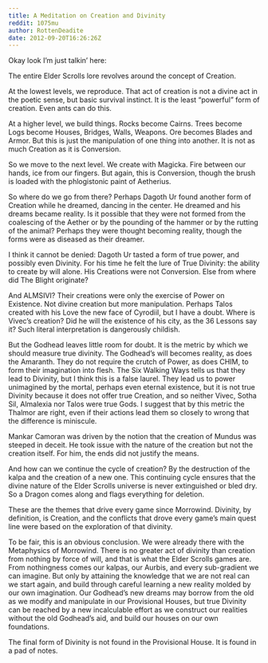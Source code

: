 ```yaml
---
title: A Meditation on Creation and Divinity
reddit: 1075mu
author: RottenDeadite
date: 2012-09-20T16:26:26Z
---
```


Okay look I’m just talkin’ here:

The entire Elder Scrolls lore revolves around the concept of Creation.

At the lowest levels, we reproduce. That act of creation is not a divine act in
the poetic sense, but basic survival instinct. It is the least “powerful” form
of creation. Even ants can do this.

At a higher level, we build things. Rocks become Cairns. Trees become Logs
become Houses, Bridges, Walls, Weapons. Ore becomes Blades and Armor. But this
is just the manipulation of one thing into another. It is not as much Creation
as it is Conversion.

So we move to the next level. We create with Magicka. Fire between our hands,
ice from our fingers. But again, this is Conversion, though the brush is loaded
with the phlogistonic paint of Aetherius.

So where do we go from there? Perhaps Dagoth Ur found another form of Creation
while he dreamed, dancing in the center. He dreamed and his dreams became
reality. Is it possible that they were not formed from the coalescing of the
Aether or by the pounding of the hammer or by the rutting of the animal? Perhaps
they were thought becoming reality, though the forms were as diseased as their
dreamer.

I think it cannot be denied: Dagoth Ur tasted a form of true power, and possibly
even Divinity. For his time he felt the lure of True Divinity: the ability to
create by will alone. His Creations were not Conversion. Else from where did The
Blight originate?

And ALMSIVI? Their creations were only the exercise of Power on Existence. Not
divine creation but more manipulation. Perhaps Talos created with his Love the
new face of Cyrodiil, but I have a doubt. Where is Vivec’s creation? Did he will
the existence of his city, as the 36 Lessons say it? Such literal interpretation
is dangerously childish.

But the Godhead leaves little room for doubt. It is the metric by which we
should measure true divinity. The Godhead’s will becomes reality, as does the
Amaranth. They do not require the crutch of Power, as does CHIM, to form their
imagination into flesh. The Six Walking Ways tells us that they lead to
Divinity, but I think this is a false laurel. They lead us to power unimagined
by the mortal, perhaps even eternal existence, but it is not true Divinity
because it does not offer true Creation, and so neither Vivec, Sotha Sil,
Almalexia nor Talos were true Gods. I suggest that by this metric the Thalmor
are right, even if their actions lead them so closely to wrong that the
difference is miniscule.

Mankar Camoran was driven by the notion that the creation of Mundus was steeped
in deceit. He took issue with the nature of the creation but not the creation
itself. For him, the ends did not justify the means.

And how can we continue the cycle of creation? By the destruction of the kalpa
and the creation of a new one. This continuing cycle ensures that the divine
nature of the Elder Scrolls universe is never extinguished or bled dry. So a
Dragon comes along and flags everything for deletion.

These are the themes that drive every game since Morrowind. Divinity, by
definition, is Creation, and the conflicts that drove every game’s main quest
line were based on the exploration of that divinity.

To be fair, this is an obvious conclusion. We were already there with the
Metaphysics of Morrowind. There is no greater act of divinity than creation from
nothing by force of will, and that is what the Elder Scrolls games are. From
nothingness comes our kalpas, our Aurbis, and every sub-gradient we can imagine.
But only by attaining the knowledge that we are not real can we start again, and
build through careful learning a new reality molded by our own imagination. Our
Godhead’s new dreams may borrow from the old as we modify and manipulate in our
Provisional Houses, but true Divinity can be reached by a new incalculable
effort as we construct our realities without the old Godhead’s aid, and build
our houses on our own foundations.

The final form of Divinity is not found in the Provisional House. It is found in
a pad of notes.
